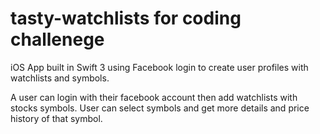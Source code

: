 # tasty-watchlists for coding challenege

iOS App built in Swift 3 using Facebook login to create user profiles with watchlists and symbols.

A user can login with their facebook account then add watchlists with stocks symbols. User can select symbols and get more details and price history of that symbol.

